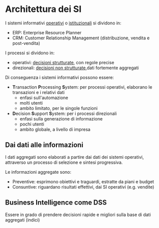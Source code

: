# Architettura dei SI
I sistemi informativi [operativi](./introduzione.html#si-operativi) o [istituzionali](./introduzione.html#si-istituzionali) si dividono in:

* ERP: Enterprise Resource Planner
* CRM: Customer Relationship Management (distribuzione, vendita e post-vendita)

I processi si dividono in:

* operativi: [decisioni strutturate](./business_process.html#teoria-simon), con regole precise
* direzionali: [decisioni non strutturate](./business_process.html#teoria-simon),dati fortemente aggregati

Di conseguenza i sistemi informativi possono essere:

* **T**ransaction **P**rocessing **S**ystem: per processi operativi, elaborano le transazioni e i relativi dati
  * enfasi sull'automazione
  * molti utenti
  * ambito limitato, per le singole funzioni
* **D**ecision **S**upport **S**ystem: per i processi direzionali
  * enfasi sulla generazione di informazione
  * pochi utenti
  * ambito globale, a livello di impresa

## Dai dati alle informazioni

I dati aggregati sono elaborati a partire dai dati dei sistemi operativi, attraverso un processo di selezione e sintesi progressiva.

Le informazioni aggregate sono:

* Preventive: esprimono obiettivi e traguardi, estratte da piani e budget
* Consuntive: riguardano risultati effettivi, dai SI operativi (e.g. vendite)

## Business Intelligence come DSS
Essere in grado di prendere decisioni rapide e migliori sulla base di dati aggregati (indici)
